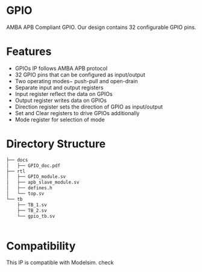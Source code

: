 # GPIO
AMBA APB Compliant GPIO. Our design contains 32 configurable GPIO pins. 

# Features
* GPIOs IP follows AMBA APB protocol
* 32 GPIO pins that can be configured as input/output
* Two operating modes− push-pull and open-drain
* Separate input and output registers
* Input register reflect the data on GPIOs
* Output register writes data on GPIOs
* Direction register sets the direction of GPIO as input/output
* Set and Clear registers to drive GPIOs additionally
* Mode register for selection of mode

# Directory Structure
```bash
├── docs
│   ├── GPIO_doc.pdf
├── rtl
│   ├── GPIO_module.sv
│   ├── apb_slave_module.sv
│   ├── defines.h
│   └── top.sv
└── tb
    ├── TB_1.sv
    ├── TB_2.sv
    └── gpio_tb.sv
    
```
# Compatibility
This IP is compatible with Modelsim.
check


